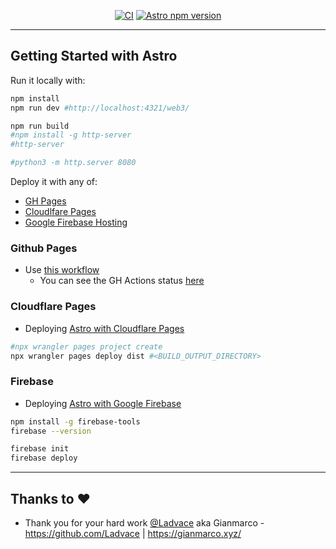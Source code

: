 <div align="center">

[![CI](https://github.com/JAlcocerT/web3/actions/workflows/ci.yml/badge.svg)](https://github.com/JAlcocerT/web3/blob/main/.github/workflows/deploy_astro.yml)
[![Astro npm version](https://badge.fury.io/js/astro.svg)](https://badge.fury.io/js/astro)

</div>


---

## Getting Started with Astro

Run it locally with:

```sh
npm install
npm run dev #http://localhost:4321/web3/

npm run build
#npm install -g http-server
#http-server

#python3 -m http.server 8080
```

Deploy it with any of:

* [GH Pages](#github-pages)
* [Cloudlfare Pages](#cloudflare-pages)
* [Google Firebase Hosting](#firebase)

### Github Pages

* Use [this workflow](https://github.com/JAlcocerT/web3/blob/main/.github/workflows/deploy_astro.yml)
    * You can see the GH Actions status [here](https://github.com/JAlcocerT/web3/actions)

### Cloudflare Pages

* Deploying [Astro with Cloudflare Pages](https://fossengineer.com/hosting-with-cloudflare-pages/)

```sh
#npx wrangler pages project create
npx wrangler pages deploy dist #<BUILD_OUTPUT_DIRECTORY>
```

### Firebase

* Deploying [Astro with Google Firebase](https://fossengineer.com/hosting-with-firebase/)

```sh
npm install -g firebase-tools
firebase --version

firebase init
firebase deploy
```

---

## Thanks to ❤️

- Thank you for your hard work [@Ladvace](https://www.github.com/Ladvace) aka Gianmarco - https://github.com/Ladvace | https://gianmarco.xyz/ 